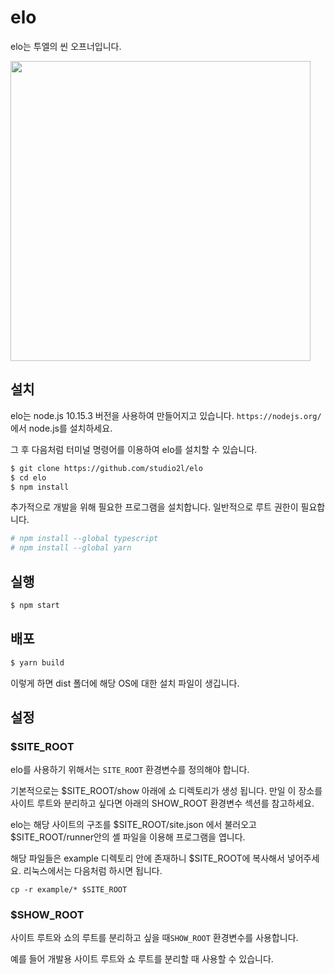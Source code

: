 # elo

elo는 투엘의 씬 오프너입니다.

<img src="https://raw.githubusercontent.com/studio2l/elo/master/asset/elo.png" width="480"></img>

## 설치

elo는 node.js 10.15.3 버전을 사용하여 만들어지고 있습니다. `https://nodejs.org/` 에서 node.js를 설치하세요.

그 후 다음처럼 터미널 명령어를 이용하여 elo를 설치할 수 있습니다.

```bash
$ git clone https://github.com/studio2l/elo
$ cd elo
$ npm install
```

추가적으로 개발을 위해 필요한 프로그램을 설치합니다. 일반적으로 루트 권한이 필요합니다.

```bash
# npm install --global typescript
# npm install --global yarn
```

## 실행

```bash
$ npm start
```

## 배포

```bash
$ yarn build
```

이렇게 하면 dist 폴더에 해당 OS에 대한 설치 파일이 생깁니다.

## 설정

### $SITE_ROOT

elo를 사용하기 위해서는 `SITE_ROOT` 환경변수를 정의해야 합니다.

기본적으로는 $SITE_ROOT/show 아래에 쇼 디렉토리가 생성 됩니다. 만일 이 장소를
사이트 루트와 분리하고 싶다면 아래의 SHOW_ROOT 환경변수 섹션를 참고하세요.

elo는 해당 사이트의 구조를 $SITE_ROOT/site.json 에서 불러오고
$SITE_ROOT/runner안의 셸 파일을 이용해 프로그램을 엽니다.

해당 파일들은 example 디렉토리 안에 존재하니 $SITE_ROOT에 복사해서 넣어주세요.
리눅스에서는 다음처럼 하시면 됩니다.

```
cp -r example/* $SITE_ROOT
```

### $SHOW_ROOT

사이트 루트와 쇼의 루트를 분리하고 싶을 때`SHOW_ROOT` 환경변수를 사용합니다.

예를 들어 개발용 사이트 루트와 쇼 루트를 분리할 때 사용할 수 있습니다.
